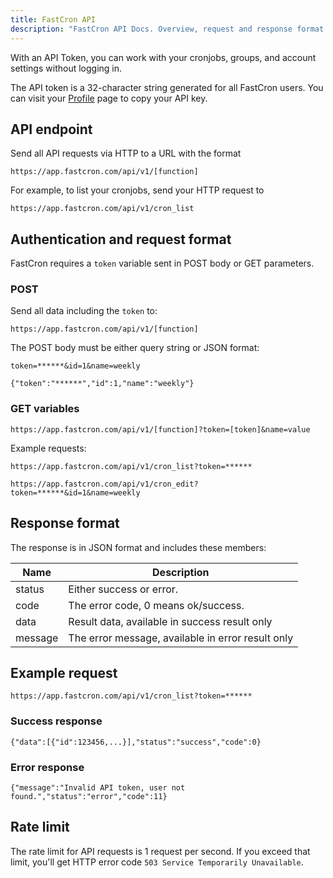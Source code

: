 ```yaml
---
title: FastCron API
description: "FastCron API Docs. Overview, request and response format."
---
```


With an API Token, you can work with your cronjobs, groups, and account settings without logging in.

The API token is a 32-character string generated for all FastCron users.
You can visit your <a href="https://app.fastcron.com/user" target="blank" rel="noindex, nofollow">Profile</a>
page to copy your API key.

## API endpoint

Send all API requests via HTTP to a URL with the format

```
https://app.fastcron.com/api/v1/[function]
```

For example, to list your cronjobs, send your HTTP request to

```
https://app.fastcron.com/api/v1/cron_list
```

## Authentication and request format

FastCron requires a `token` variable sent in POST body or GET parameters.

### POST
Send all data including the `token` to:

```
https://app.fastcron.com/api/v1/[function]
```

The POST body must be either query string or JSON format:

```
token=******&id=1&name=weekly
```

```
{"token":"******","id":1,"name":"weekly"}
```

### GET variables

```
https://app.fastcron.com/api/v1/[function]?token=[token]&name=value
```

Example requests:

```
https://app.fastcron.com/api/v1/cron_list?token=******
```

```
https://app.fastcron.com/api/v1/cron_edit?token=******&id=1&name=weekly
```

## Response format

The response is in JSON format and includes these members:

| Name   | Description                                       |
| ------- | ------------------------------------------------- |
| status  | Either success or error.                          |
| code    | The error code, 0 means ok/success.               |
| data    | Result data, available in success result only     |
| message | The error message, available in error result only |

## Example request

```
https://app.fastcron.com/api/v1/cron_list?token=******
```

### Success response

```
{"data":[{"id":123456,...}],"status":"success","code":0}
```

### Error response

```
{"message":"Invalid API token, user not found.","status":"error","code":11}
```

## Rate limit

The rate limit for API requests is 1 request per second.
If you exceed that limit, you'll get HTTP error code `503 Service Temporarily Unavailable`.
